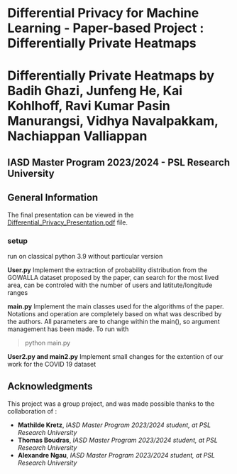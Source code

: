 # Differential Privacy for Machine Learning - Paper-based Project : Differentially Private Heatmaps
# Differentially Private Heatmaps by Badih Ghazi, Junfeng He, Kai Kohlhoff, Ravi Kumar Pasin Manurangsi, Vidhya Navalpakkam, Nachiappan Valliappan

## IASD Master Program 2023/2024 - PSL Research University

## General Information
The final presentation can be viewed in the [Differential_Privacy_Presentation.pdf](Differential_Privacy_Presentation.pdf) file.

### setup
run on classical python 3.9 without particular version

**User.py**
Implement the extraction of probability distribution from the GOWALLA dataset proposed by the paper, can search for the most lived area, can be controled with the number of users and latitute/longitude ranges

**main.py**
Implement the main classes used for the algorithms of the paper. Notations and operation are completely based on what was described by the authors. All parameters are to change within the main(), so argument management has been made. To run with 
> python main.py

**User2.py and main2.py**
Implement small changes for the extention of our work for the COVID 19 dataset

## Acknowledgments

This project was a group project, and was made possible thanks to the collaboration of :

- **Mathilde Kretz**, *IASD Master Program 2023/2024 student, at PSL Research University*
- **Thomas Boudras**, *IASD Master Program 2023/2024 student, at PSL Research University*
- **Alexandre Ngau**, *IASD Master Program 2023/2024 student, at PSL Research University*
